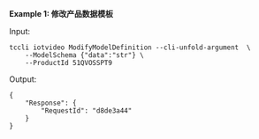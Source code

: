 **Example 1: 修改产品数据模板**



Input: 

```
tccli iotvideo ModifyModelDefinition --cli-unfold-argument  \
    --ModelSchema {"data":"str"} \
    --ProductId 51QVOSSPT9
```

Output: 
```
{
    "Response": {
        "RequestId": "d8de3a44"
    }
}
```

